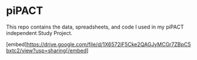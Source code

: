 # piPACT
This repo contains the data, spreadsheets, and code I used in my piPACT independent Study Project. 

[embed]https://drive.google.com/file/d/1X6572iF5Cke2QAGJyMCGr7ZBpC5bxtc2/view?usp=sharing[/embed]
